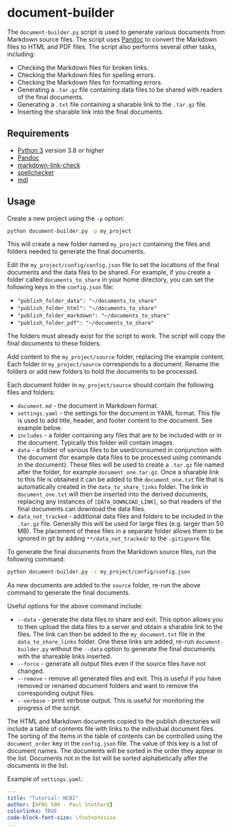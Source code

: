 # document-builder

The `document-builder.py` script is used to generate various documents from Markdown source files. The script uses [Pandoc](https://pandoc.org/) to convert the Markdown files to HTML and PDF files. The script also performs several other tasks, including:

* Checking the Markdown files for broken links.
* Checking the Markdown files for spelling errors.
* Checking the Markdown files for formatting errors.
* Generating a `.tar.gz` file containing data files to be shared with readers of the final documents.
* Generating a `.txt` file containing a sharable link to the `.tar.gz` file.
* Inserting the sharable link into the final documents.

## Requirements

* [Python 3](https://www.python.org/) version 3.8 or higher
* [Pandoc](https://pandoc.org/)
* [markdown-link-check](https://github.com/tcort/markdown-link-check)
* [spellchecker](https://github.com/tbroadley/spellchecker-cli)
* [mdl](https://github.com/markdownlint/markdownlint)

## Usage

Create a new project using the `-p` option:

```bash
python document-builder.py -p my_project
```

This will create a new folder named `my_project` containing the files and folders needed to generate the final documents.

Edit the `my_project/config/config.json` file to set the locations of the final documents and the data files to be shared. For example, if you create a folder called `documents_to_share` in your home directory, you can set the following keys in the `config.json` file:

* `"publish_folder_data": "~/documents_to_share"`
* `"publish_folder_html": "~/documents_to_share"`
* `"publish_folder_markdown": "~/documents_to_share"`
* `"publish_folder_pdf": "~/documents_to_share"`

The folders must already exist for the script to work. The script will copy the final documents to these folders.

Add content to the `my_project/source` folder, replacing the example content. Each folder in `my_project/source` corresponds to a document. Rename the folders or add new folders to hold the documents to be processed.

Each document folder in `my_project/source` should contain the following files and folders:

* `document.md` - the document in Markdown format.
* `settings.yaml` - the settings for the document in YAML format. This file is used to add title, header, and footer content to the document. See example below.
* `includes` - a folder containing any files that are to be included with or in the document. Typically this folder will contain images.
* `data` - a folder of various files to be used/consumed in conjunction with the document (for example data files to be processed using commands in the document). These files will be used to create a `.tar.gz` file named after the folder, for example `document_one.tar.gz`. Once a sharable link to this file is obtained it can be added to the `document_one.txt` file that is automatically created in the `data_to_share_links` folder. The link in `document_one.txt` will then be inserted into the derived documents, replacing any instances of `[DATA_DOWNLOAD_LINK]`, so that readers of the final documents can download the data files.
* `data_not_tracked` - additional data files and folders to be included in the `.tar.gz` file. Generally this will be used for large files (e.g. larger than 50 MB). The placement of these files in a separate folder allows them to be ignored in git by adding `**/data_not_tracked/` to the `.gitignore` file.

To generate the final documents from the Markdown source files, run the following command:

```bash
python document-builder.py -c my_project/config/config.json
```

As new documents are added to the `source` folder, re-run the above command to generate the final documents.

Useful options for the above command include:

* `--data` - generate the data files to share and exit. This option allows you to then upload the data files to a server and obtain a sharable link to the files. The link can then be added to the `my_document.txt` file in the `data_to_share_links` folder. One these links are added, re-run `document-builder.py` without the `--data` option to generate the final documents with the shareable links inserted.
* `--force` - generate all output files even if the source files have not changed.
* `--remove` - remove all generated files and exit. This is useful if you have removed or renamed document folders and want to remove the corresponding output files.
* `--verbose` - print verbose output. This is useful for monitoring the progress of the script.

The HTML and Markdown documents copied to the publish directories will include a table of contents file with links to the individual document files. The sorting of the items in the table of contents can be controlled using the `document_order` key in the `config.json` file. The value of this key is a list of document names. The documents will be sorted in the order they appear in the list. Documents not in the list will be sorted alphabetically after the documents in the list.

Example of `settings.yaml`:

```yaml
---
title: "Tutorial: NCBI"
author: [AFNS 508 - Paul Stothard]
colorlinks: TRUE
code-block-font-size: \footnotesize
...
```
